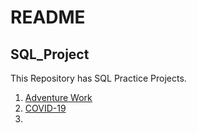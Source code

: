 # README 

## SQL_Project

This Repository has SQL Practice Projects.</br>

1) [Adventure Work](https://github.com/Bluelord/SQL_Project/blob/3384a321c4bc311e7603fb669cc52e9b8dc3fe44/Adventure%20Project/README.md)
2) [COVID-19](https://github.com/Bluelord/SQL_Project/blob/3384a321c4bc311e7603fb669cc52e9b8dc3fe44/COVID-19/README.md)
3) 
